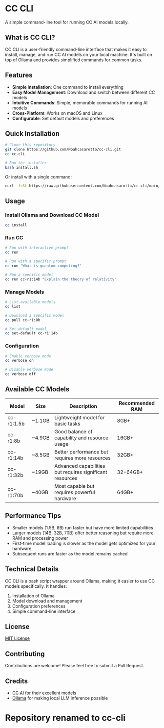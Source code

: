# CC CLI

A simple command-line tool for running CC AI models locally.

## What is CC CLI?

CC CLI is a user-friendly command-line interface that makes it easy to install, manage, and run CC AI models on your local machine. It's built on top of Ollama and provides simplified commands for common tasks.

## Features

- **Simple Installation**: One command to install everything
- **Easy Model Management**: Download and switch between different CC models
- **Intuitive Commands**: Simple, memorable commands for running AI models
- **Cross-Platform**: Works on macOS and Linux
- **Configurable**: Set default models and preferences

## Quick Installation

```bash
# Clone this repository
git clone https://github.com/Noahcasarotto/cc-cli.git
cd cc-cli

# Run the installer
bash install.sh
```

Or install with a single command:

```bash
curl -fsSL https://raw.githubusercontent.com/Noahcasarotto/cc-cli/main/install.sh | bash
```

## Usage

### Install Ollama and Download CC Model

```bash
cc install
```

### Run CC

```bash
# Run with interactive prompt
cc run

# Run with a specific prompt
cc run "What is quantum computing?"

# Run a specific model
cc run cc-r1:14b "Explain the theory of relativity"
```

### Manage Models

```bash
# List available models
cc list

# Download a specific model
cc pull cc-r1:8b

# Set default model
cc set-default cc-r1:14b
```

### Configuration

```bash
# Enable verbose mode
cc verbose on

# Disable verbose mode
cc verbose off
```

## Available CC Models

| Model | Size | Description | Recommended RAM |
|-------|------|-------------|----------------|
| cc-r1:1.5b | ~1.1GB | Lightweight model for basic tasks | 8GB+ |
| cc-r1:8b | ~4.9GB | Good balance of capability and resource usage | 16GB+ |
| cc-r1:14b | ~8.5GB | Better performance but requires more resources | 32GB+ |
| cc-r1:32b | ~19GB | Advanced capabilities but requires significant resources | 32-64GB+ |
| cc-r1:70b | ~40GB | Most capable but requires powerful hardware | 64GB+ |

## Performance Tips

- Smaller models (1.5B, 8B) run faster but have more limited capabilities
- Larger models (14B, 32B, 70B) offer better reasoning but require more RAM and processing power
- First-time model loading is slower as the model gets optimized for your hardware
- Subsequent runs are faster as the model remains cached

## Technical Details

CC CLI is a bash script wrapper around Ollama, making it easier to use CC models specifically. It handles:

1. Installation of Ollama
2. Model download and management
3. Configuration preferences
4. Simple command-line interface

## License

[MIT License](LICENSE)

## Contributing

Contributions are welcome! Please feel free to submit a Pull Request.

## Credits

- [CC AI](https://github.com/cc-ai) for their excellent models
- [Ollama](https://ollama.com) for making local LLM inference possible
# Repository renamed to cc-cli

